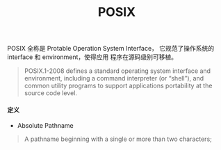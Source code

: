 ﻿---
layout: post
title: POSIX
---

POSIX 全称是 Protable Operation System Interface，
它规范了操作系统的 interface 和 environment，使得应用
程序在源码级别可移植。
> POSIX.1-2008 defines a standard operating system 
> interface and environment, including a command 
> interpreter (or “shell”), and common utility
> programs to support applications portability at 
> the source code level. 

#### 定义
- Absolute Pathname
> A pathname beginning with a single or more than two <slash> characters; 
